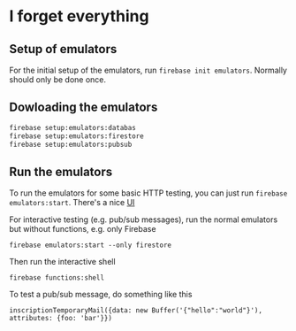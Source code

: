 # I forget everything

## Setup of emulators
For the initial setup of the emulators, run `firebase init emulators`. Normally should only be done once.

## Dowloading the emulators
```bash
firebase setup:emulators:databas
firebase setup:emulators:firestore
firebase setup:emulators:pubsub
```

## Run the emulators
To run the emulators for some basic HTTP testing, you can just run `firebase emulators:start`. There's a nice [UI](http://127.0.0.1:3001)

For interactive testing (e.g. pub/sub messages), run the normal emulators but without functions, e.g. only Firebase

`firebase emulators:start --only firestore`

Then run the interactive shell

`firebase functions:shell`

To test a pub/sub message, do something like this

`inscriptionTemporaryMail({data: new Buffer('{"hello":"world"}'), attributes: {foo: 'bar'}})`
